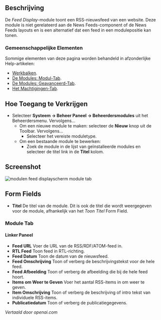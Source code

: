 <!-- Filename: Help4.x:Admin_Modules:_Feed_Display  / Display title: Modules: Feedweergave -->

## Beschrijving

De *Feed Display*-module toont een RSS-nieuwsfeed van een website. Deze
module is niet gerelateerd aan de News Feeds-component of de News Feeds
layouts en is een alternatief dat een feed in een modulepositie kan tonen.

### Gemeenschappelijke Elementen

Sommige elementen van deze pagina worden behandeld in afzonderlijke Help-artikelen:

* [Werkbalken](jdocmanual?article=help/common-elements/toolbars).
* [De Modules: Modul-Tab](jdocmanual?article=help/modules/modules-module-tab).
* [De Modules: Geavanceerd-Tab](jdocmanual?article=help/modules/modules-advanced-tab).
* [Het Machtigingen-Tab](jdocmanual?article=help/common-elements/edit-permissions).

## Hoe Toegang te Verkrijgen

- Selecteer **Systeem → Beheer Paneel → Beheerdersmodules** uit
  het Beheerdersmenu. Vervolgens...
  - Om een nieuwe module te maken: selecteer de **Nieuw** knop uit de Toolbar. Vervolgens...
    - Selecteer het vereiste moduletype.
  - Om een bestaande module te bewerken:
    - Zoek de module in de lijst van geïnstalleerde modules en selecteer de
      titel link in de **Titel** kolom.

## Screenshot

![modulen feed displayscherm module tab](../../../nl/images/modules-admin/modules-feed-display-module-tab.png)

## Form Fields

- **Titel** De titel van de module. Dit is ook de titel die wordt weergegeven
  voor de module, afhankelijk van het *Toon Titel* Form Field.

### Module Tab

#### Linker Paneel

- **Feed URL** Voer de URL van de RSS/RDF/ATOM-feed in.
- **RTL Feed** Toon feed in RTL-richting.
- **Feed Datum** Toon de datum van de nieuwsfeed.
- **Feed Omschrijving** Toon of verberg de beschrijvingstekst voor de hele feed.
- **Feed Afbeelding** Toon of verberg de afbeelding die bij de hele feed hoort.
- **Items om Weer te Geven** Voer het aantal RSS-items in om weer te geven.
- **Item Omschrijving** Toon of verberg de beschrijving of intro tekst van 
  individuele RSS-items.
- **Publicatiedatum** Toon of verberg de publicatiegegevens.

*Vertaald door openai.com*

